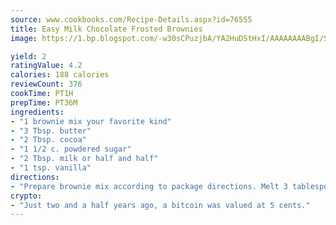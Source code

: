 ```yaml
---
source: www.cookbooks.com/Recipe-Details.aspx?id=76555
title: Easy Milk Chocolate Frosted Brownies
image: https://1.bp.blogspot.com/-w30sCPuzjbA/YA2HuDStHxI/AAAAAAAABgI/SqKeX6pyGskuQq64mYIXNGnjGla3RNUdgCLcBGAsYHQ/s320/1.png

yield: 2
ratingValue: 4.2
calories: 188 calories
reviewCount: 376
cookTime: PT1H
prepTime: PT36M
ingredients:
- "1 brownie mix your favorite kind"
- "3 Tbsp. butter"
- "2 Tbsp. cocoa"
- "1 1/2 c. powdered sugar"
- "2 Tbsp. milk or half and half"
- "1 tsp. vanilla"
directions:
- "Prepare brownie mix according to package directions. Melt 3 tablespoons butter in medium saucepan. Stir in cocoa until dissolved. Remove from heat. Add powdered sugar, milk and vanilla. Stir until smooth. Add more milk if necessary to make a soft spreading consistency. Frost brownies and let set until firm."
crypto:
- "Just two and a half years ago, a bitcoin was valued at 5 cents."
---
```

